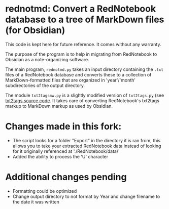 # rednotmd: Convert a RedNotebook database to a tree of MarkDown files (for Obsidian)

This code is kept here for future reference. It comes without any warranty.

The purpose of the program is to help in migrating from RedNotebook to Obsidian as a note-organizing software. 

The main program, `rednotmd.py` takes an input directory containing the `.txt` files of a RedNotebook database and converts these to a collection of MarkDown-formatted files that are organized in 'year'/'month' subdirectories of the output directory.

The module `txt2tagsmw.py` is a slightly modified version of `txt2tags.py` (see [txt2tags source code](https://github.com/txt2tags/txt2tags/tree/v3). It takes care of converting RedNotebook's txt2tags markup to MarkDown markup as used by Obsidian.

# Changes made in this fork:

* The script looks for a folder "Export" in the directory it is ran from, this allows you to take your extracted RedNotebook data instead of looking for it originally referenced at './RedNotebook/data/'
* Added the ability to process the 'U' character

# Additional changes pending 
* Formatting could be optimized
* Change output directory to not format by Year and change filename to the date it was written
